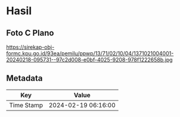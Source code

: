 # Hasil

## Foto C Plano

https://sirekap-obj-formc.kpu.go.id/93ea/pemilu/ppwp/13/71/02/10/04/1371021004001-20240218-095731--97c2d008-e0bf-4025-9208-978f1222658b.jpg


## Metadata

| Key        | Value               |
| ---------- | ------------------- |
| Time Stamp | 2024-02-19 06:16:00 |



